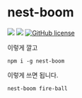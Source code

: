 # nest-boom

![](https://img.shields.io/badge/language-Node-yellow) ![](https://img.shields.io/badge/version-0.5.0-brightgreen) [![GitHub license](https://img.shields.io/badge/license-MIT-blue.svg)]()

이렇게 깔고

```
npm i -g nest-boom
```

이렇게 쓰면 됩니다.

```
nest-boom fire-ball
```
